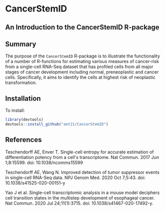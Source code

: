 # CancerStemID

## An Introduction to the CancerStemID R-package

## Summary

The purpose of the `CancerStemID` R-package is to illustrate the functionality of a number of R-functions for estimating various measures of cancer-risk from a single-cell RNA-Seq dataset that has profiled cells from all major stages of cancer development including normal, preneoplastic and cancer cells. Specifically, it aims to identify the cells at highest risk of neoplastic transformation.

## Installation

To install:

```r
library(devtools)
devtools::install_github("aet21/CancerStemID")
```


## References

Teschendorff AE, Enver T.  Single-cell entropy for accurate estimation of differentiation potency from a cell's transcriptome. Nat Commun. 2017 Jun 1;8:15599. doi: 10.1038/ncomms15599

Teschendorff AE, Wang N. Improved detection of tumor suppressor events in single-cell RNA-Seq data. NPJ Genom Med. 2020 Oct 7;5:43. doi: 10.1038/s41525-020-00151-y

Yao J et al. Single-cell transcriptomic analysis in a mouse model deciphers cell transition states in the multistep development of esophageal cancer. Nat Commun. 2020 Jul 24;11(1):3715. doi: 10.1038/s41467-020-17492-y.
